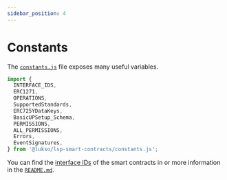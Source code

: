 ```yaml
---
sidebar_position: 4
---
```


# Constants

The [`constants.js`](https://github.com/lukso-network/lsp-smart-contracts/blob/develop/constants.js) file exposes many useful variables.

```javascript
import {
  INTERFACE_IDS,
  ERC1271,
  OPERATIONS,
  SupportedStandards,
  ERC725YDataKeys,
  BasicUPSetup_Schema,
  PERMISSIONS,
  ALL_PERMISSIONS,
  Errors,
  EventSignatures,
} from '@lukso/lsp-smart-contracts/constants.js';
```

You can find the [interface IDs](../../contracts/interface-ids) of the smart contracts in or more information in the [`README.md`](https://github.com/lukso-network/lsp-smart-contracts/blob/develop/README.md).
